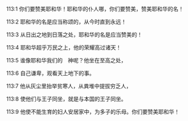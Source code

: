 <a id="1"></a>113:1  你们要赞美耶和华！耶和华的仆人哪，你们要赞美，赞美耶和华的名！  

<a id="2"></a>113:2  耶和华的名是应当称颂的，从今时直到永远！  

<a id="3"></a>113:3  从日出之地到日落之处，耶和华的名是应当赞美的！  

<a id="4"></a>113:4  耶和华超乎万民之上，他的荣耀高过诸天！  

<a id="5"></a>113:5  谁像耶和华我们的　神呢？他坐在至高之处，  

<a id="6"></a>113:6  自己谦卑，观看天上地下的事。  

<a id="7"></a>113:7  他从灰尘里抬举贫寒人，从粪堆中提拔穷乏人，  

<a id="8"></a>113:8  使他们与王子同坐，就是与本国的王子同坐。  

<a id="9"></a>113:9  他使不能生育的妇人安居家中，为多子的乐母。你们要赞美耶和华！  
